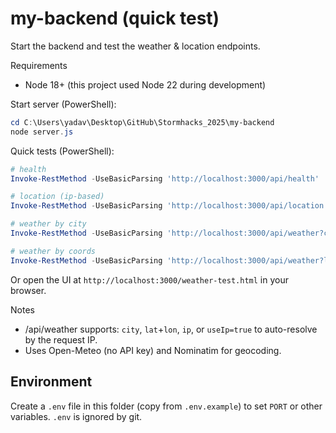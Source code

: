 # my-backend (quick test)

Start the backend and test the weather & location endpoints.

Requirements

- Node 18+ (this project used Node 22 during development)

Start server (PowerShell):

```powershell
cd C:\Users\yadav\Desktop\GitHub\Stormhacks_2025\my-backend
node server.js
```

Quick tests (PowerShell):

```powershell
# health
Invoke-RestMethod -UseBasicParsing 'http://localhost:3000/api/health' | ConvertTo-Json -Depth 5

# location (ip-based)
Invoke-RestMethod -UseBasicParsing 'http://localhost:3000/api/location' | ConvertTo-Json -Depth 5

# weather by city
Invoke-RestMethod -UseBasicParsing 'http://localhost:3000/api/weather?city=London' | ConvertTo-Json -Depth 5

# weather by coords
Invoke-RestMethod -UseBasicParsing 'http://localhost:3000/api/weather?lat=51.5&lon=-0.12' | ConvertTo-Json -Depth 5
```

Or open the UI at `http://localhost:3000/weather-test.html` in your browser.

Notes

- /api/weather supports: `city`, `lat`+`lon`, `ip`, or `useIp=true` to auto-resolve by the request IP.
- Uses Open-Meteo (no API key) and Nominatim for geocoding.

Environment
------------
Create a `.env` file in this folder (copy from `.env.example`) to set `PORT` or other variables. `.env` is ignored by git.

